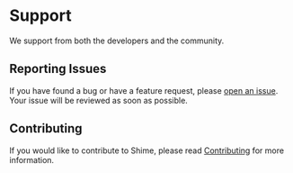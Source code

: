 # Support

We support from both the developers and the community.

## Reporting Issues

If you have found a bug or have a feature request, please [open an issue](https://github.com/RyanLua/Signs/issues/new/choose). Your issue will be reviewed as soon as possible.

## Contributing

If you would like to contribute to Shime, please read [Contributing](/.github/CONTRIBUTING.md) for more information.
